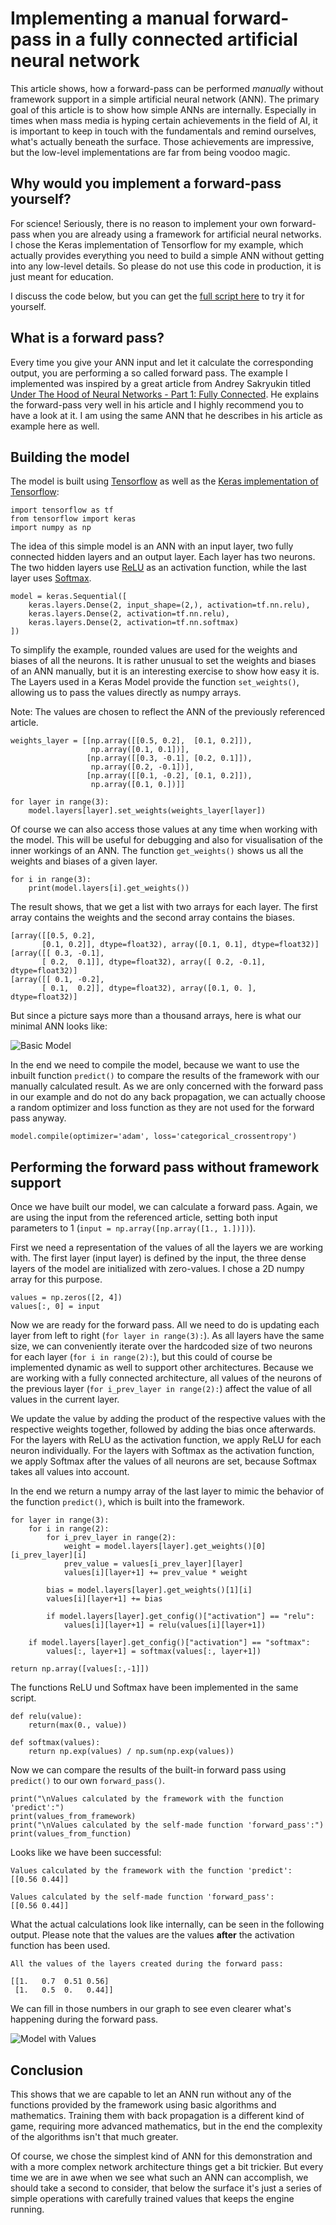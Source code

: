 # Implementing a manual forward-pass in a fully connected artificial neural network

This article shows, how a forward-pass can be performed *manually* without framework support in a simple artificial neural network (ANN). The primary goal of this article is to show how simple ANNs are internally. Especially in times when mass media is hyping certain achievements in the field of AI, it is important to keep in touch with the fundamentals and remind ourselves, what's actually beneath the surface. Those achievements are impressive, but the low-level implementations are far from being voodoo magic.

## Why would you implement a forward-pass yourself?

For science! Seriously, there is no reason to implement your own forward-pass when you are already using a framework for artificial neural networks. I chose the Keras implementation of Tensorflow for my example, which actually provides everything you need to build a simple ANN without getting into any low-level details. So please do not use this code in production, it is just meant for education.

I discuss the code below, but you can get the [full script here](forward-pass.py) to try it for yourself.

## What is a forward pass?

Every time you give your ANN input and let it calculate the corresponding output, you are performing a so called forward pass. The example I implemented was inspired by a great article from Andrey Sakryukin titled [Under The Hood of Neural Networks - Part 1: Fully Connected](https://towardsdatascience.com/under-the-hood-of-neural-networks-part-1-fully-connected-5223b7f78528). He explains the forward-pass very well in his article and I highly recommend you to have a look at it. I am using the same ANN that he describes in his article as example here as well.

## Building the model

The model is built using [Tensorflow](https://www.tensorflow.org/) as well as the [Keras implementation of Tensorflow](https://www.tensorflow.org/guide/keras):

```
import tensorflow as tf
from tensorflow import keras
import numpy as np
```

The idea of this simple model is an ANN with an input layer, two fully connected hidden layers and an output layer. Each layer has two neurons. The two hidden layers use [ReLU](https://ml-cheatsheet.readthedocs.io/en/latest/activation_functions.html#relu) as an activation function, while the last layer uses [Softmax](https://ml-cheatsheet.readthedocs.io/en/latest/activation_functions.html#softmax).

```
model = keras.Sequential([
    keras.layers.Dense(2, input_shape=(2,), activation=tf.nn.relu),
    keras.layers.Dense(2, activation=tf.nn.relu),
    keras.layers.Dense(2, activation=tf.nn.softmax)
])
```

To simplify the example, rounded values are used for the weights and biases of all the neurons. It is rather unusual to set the weights and biases of an ANN manually, but it is an interesting exercise to show how easy it is. The Layers used in a Keras Model provide the function `set_weights()`, allowing us to pass the values directly as numpy arrays.

Note: The values are chosen to reflect the ANN of the previously referenced article.

```
weights_layer = [[np.array([[0.5, 0.2],  [0.1, 0.2]]),
                  np.array([0.1, 0.1])],
                 [np.array([[0.3, -0.1], [0.2, 0.1]]),
                  np.array([0.2, -0.1])],
                 [np.array([[0.1, -0.2], [0.1, 0.2]]),
                  np.array([0.1, 0.])]]

for layer in range(3):
    model.layers[layer].set_weights(weights_layer[layer])
```

Of course we can also access those values at any time when working with the model. This will be useful for debugging and also for visualisation of the inner workings of an ANN. The function `get_weights()` shows us all the weights and biases of a given layer.

```
for i in range(3):
    print(model.layers[i].get_weights())
```

The result shows, that we get a list with two arrays for each layer. The first array contains the weights and the second array contains the biases.
```
[array([[0.5, 0.2],
       [0.1, 0.2]], dtype=float32), array([0.1, 0.1], dtype=float32)]
[array([[ 0.3, -0.1],
       [ 0.2,  0.1]], dtype=float32), array([ 0.2, -0.1], dtype=float32)]
[array([[ 0.1, -0.2],
       [ 0.1,  0.2]], dtype=float32), array([0.1, 0. ], dtype=float32)]
```

But since a picture says more than a thousand arrays, here is what our minimal ANN looks like:

![Basic Model](images/model_basic.png)

In the end we need to compile the model, because we want to use the inbuilt function `predict()` to compare the results of the framework with our manually calculated result. As we are only concerned with the forward pass in our example and do not do any back propagation, we can actually choose a random optimizer and loss function as they are not used for the forward pass anyway.

```
model.compile(optimizer='adam', loss='categorical_crossentropy')
```

## Performing the forward pass without framework support

Once we have built our model, we can calculate a forward pass. Again, we are using the input from the referenced article, setting both input parameters to 1 (`input = np.array([np.array([1., 1.])])`).

First we need a representation of the values of all the layers we are working with. The first layer (input layer) is defined by the input, the three dense layers of the model are initialized with zero-values. I chose a 2D numpy array for this purpose.

```
values = np.zeros([2, 4])
values[:, 0] = input
```

Now we are ready for the forward pass. All we need to do is updating each layer from left to right (`for layer in range(3):`). As all layers have the same size, we can conveniently iterate over the hardcoded size of two neurons for each layer (`for i in range(2):`), but this could of course be implemented dynamic as well to support other architectures. Because we are working with a fully connected architecture, all values of the neurons of the previous layer (`for i_prev_layer in range(2):`) affect the value of all values in the current layer.

We update the value by adding the product of the respective values with the respective weights together, followed by adding the bias once afterwards. For the layers with ReLU as the activation function, we apply ReLU for each neuron individually. For the layers with Softmax as the activation function, we apply Softmax after the values of all neurons are set, because Softmax takes all values into account.

In the end we return a numpy array of the last layer to mimic the behavior of the function `predict()`, which is built into the framework.

```
for layer in range(3):
    for i in range(2):
        for i_prev_layer in range(2):
            weight = model.layers[layer].get_weights()[0][i_prev_layer][i]
            prev_value = values[i_prev_layer][layer]
            values[i][layer+1] += prev_value * weight
            
        bias = model.layers[layer].get_weights()[1][i]
        values[i][layer+1] += bias
           
        if model.layers[layer].get_config()["activation"] == "relu":
            values[i][layer+1] = relu(values[i][layer+1])
               
    if model.layers[layer].get_config()["activation"] == "softmax":
        values[:, layer+1] = softmax(values[:, layer+1])

return np.array([values[:,-1]])
```

The functions ReLU und Softmax have been implemented in the same script.

```
def relu(value):
    return(max(0., value))

def softmax(values):
    return np.exp(values) / np.sum(np.exp(values))
```

Now we can compare the results of the built-in forward pass using `predict()` to our own `forward_pass()`.

```
print("\nValues calculated by the framework with the function 'predict':")
print(values_from_framework)
print("\nValues calculated by the self-made function 'forward_pass':")
print(values_from_function)
```

Looks like we have been successful:

```
Values calculated by the framework with the function 'predict':
[[0.56 0.44]]

Values calculated by the self-made function 'forward_pass':
[[0.56 0.44]]
```

What the actual calculations look like internally, can be seen in the following output. Please note that the values are the values **after** the activation function has been used.

```
All the values of the layers created during the forward pass:

[[1.   0.7  0.51 0.56]
 [1.   0.5  0.   0.44]]
```

We can fill in those numbers in our graph to see even clearer what's happening during the forward pass.

![Model with Values](images/model_with_values.png)

## Conclusion

This shows that we are capable to let an ANN run without any of the functions provided by the framework using basic algorithms and mathematics. Training them with back propagation is a different kind of game, requiring more advanced mathematics, but in the end the complexity of the algorithms isn't that much greater.

Of course, we chose the simplest kind of ANN for this demonstration and with a more complex network architecture things get a bit trickier. But every time we are in awe when we see what such an ANN can accomplish, we should take a second to consider, that below the surface it's just a series of simple operations with carefully trained values that keeps the engine running.
